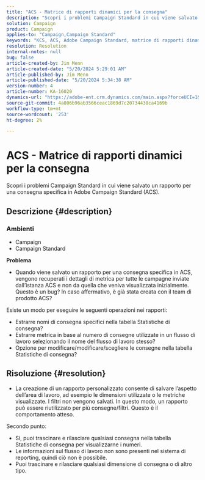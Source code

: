 ```yaml
---
title: "ACS - Matrice di rapporti dinamici per la consegna"
description: "Scopri i problemi Campaign Standard in cui viene salvato un rapporto per una consegna specifica in Adobe Campaign Standard (ACS)."
solution: Campaign
product: Campaign
applies-to: "Campaign,Campaign Standard"
keywords: "KCS, ACS, Adobe Campaign Standard, matrice di rapporti dinamici, consegna, domande frequenti"
resolution: Resolution
internal-notes: null
bug: false
article-created-by: Jim Menn
article-created-date: "5/20/2024 5:29:01 AM"
article-published-by: Jim Menn
article-published-date: "5/20/2024 5:34:38 AM"
version-number: 4
article-number: KA-16020
dynamics-url: "https://adobe-ent.crm.dynamics.com/main.aspx?forceUCI=1&pagetype=entityrecord&etn=knowledgearticle&id=873affd7-6916-ef11-9f8a-6045bd006268"
source-git-commit: 4a806b96ab3566ceac1869d7c20734438ca4169b
workflow-type: tm+mt
source-wordcount: '253'
ht-degree: 2%

---
```


# ACS - Matrice di rapporti dinamici per la consegna


Scopri i problemi Campaign Standard in cui viene salvato un rapporto per una consegna specifica in Adobe Campaign Standard (ACS).

## Descrizione {#description}


### <b>Ambienti</b>

- Campaign
- Campaign Standard




<b>Problema</b>

- Quando viene salvato un rapporto per una consegna specifica in ACS, vengono recuperati i dettagli di metrica per tutte le campagne inviate dall’istanza ACS e non da quella che veniva visualizzata inizialmente. Questo è un bug? In caso affermativo, è già stata creata con il team di prodotto ACS?


Esiste un modo per eseguire le seguenti operazioni nei rapporti:

- Estrarre nomi di consegna specifici nella tabella Statistiche di consegna?
- Estrarre metrica in base al numero di consegne utilizzate in un flusso di lavoro selezionando il nome del flusso di lavoro stesso?
- Opzione per modificare/modificare/scegliere le consegne nella tabella Statistiche di consegna?





## Risoluzione {#resolution}


- La creazione di un rapporto personalizzato consente di salvare l’aspetto dell’area di lavoro, ad esempio le dimensioni utilizzate o le metriche visualizzate. I filtri non vengono salvati. In questo modo, un rapporto può essere riutilizzato per più consegne/filtri. Questo è il comportamento atteso.


Secondo punto:



- Sì, puoi trascinare e rilasciare qualsiasi consegna nella tabella Statistiche di consegna per visualizzarne i numeri.
- Le informazioni sul flusso di lavoro non sono presenti nel sistema di reporting, quindi ciò non è possibile.
- Puoi trascinare e rilasciare qualsiasi dimensione di consegna o di altro tipo.

